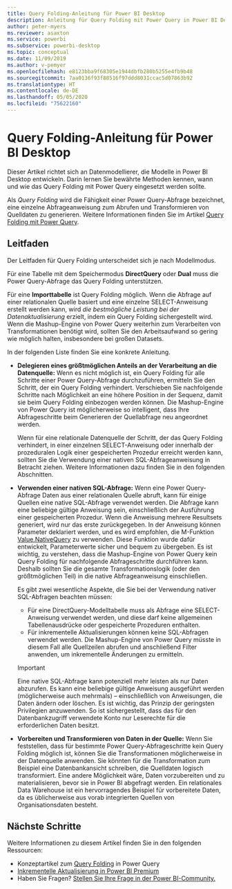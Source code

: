 ```yaml
---
title: Query Folding-Anleitung für Power BI Desktop
description: Anleitung für Query Folding mit Power Query in Power BI Desktop
author: peter-myers
ms.reviewer: asaxton
ms.service: powerbi
ms.subservice: powerbi-desktop
ms.topic: conceptual
ms.date: 11/09/2019
ms.author: v-pemyer
ms.openlocfilehash: e8123bba9f68305e1944dbfb280b5255e4fb9b48
ms.sourcegitcommit: 7aa0136f93f88516f97ddd8031ccac5d07863b92
ms.translationtype: HT
ms.contentlocale: de-DE
ms.lasthandoff: 05/05/2020
ms.locfileid: "75622160"
---
```

# <a name="query-folding-guidance-in-power-bi-desktop"></a>Query Folding-Anleitung für Power BI Desktop

Dieser Artikel richtet sich an Datenmodellierer, die Modelle in Power BI Desktop entwickeln. Darin lernen Sie bewährte Methoden kennen, wann und wie das Query Folding mit Power Query eingesetzt werden sollte.

Als _Query Folding_ wird die Fähigkeit einer Power Query-Abfrage bezeichnet, eine einzelne Abfrageanweisung zum Abrufen und Transformieren von Quelldaten zu generieren. Weitere Informationen finden Sie im Artikel [Query Folding mit Power Query](/power-query/power-query-folding).

## <a name="guidance"></a>Leitfaden

Der Leitfaden für Query Folding unterscheidet sich je nach Modellmodus.

Für eine Tabelle mit dem Speichermodus **DirectQuery** oder **Dual** muss die Power Query-Abfrage das Query Folding unterstützen.

Für eine **Importtabelle** ist Query Folding möglich. Wenn die Abfrage auf einer relationalen Quelle basiert und eine einzelne SELECT-Anweisung erstellt werden kann, wird _die bestmögliche Leistung bei der Datenaktualisierung_ erzielt, indem ein Query Folding sichergestellt wird. Wenn die Mashup-Engine von Power Query weiterhin zum Verarbeiten von Transformationen benötigt wird, sollten Sie den Arbeitsaufwand so gering wie möglich halten, insbesondere bei großen Datasets.

In der folgenden Liste finden Sie eine konkrete Anleitung.

- **Delegieren eines größtmöglichen Anteils an der Verarbeitung an die Datenquelle:** Wenn es nicht möglich ist, ein Query Folding für alle Schritte einer Power Query-Abfrage durchzuführen, ermitteln Sie den Schritt, der ein Query Folding verhindert. Verschieben Sie nachfolgende Schritte nach Möglichkeit an eine höhere Position in der Sequenz, damit sie beim Query Folding einbezogen werden können. Die Mashup-Engine von Power Query ist möglicherweise so intelligent, dass Ihre Abfrageschritte beim Generieren der Quellabfrage neu angeordnet werden.

    Wenn für eine relationale Datenquelle der Schritt, der das Query Folding verhindert, in einer einzelnen SELECT-Anweisung oder innerhalb der prozeduralen Logik einer gespeicherten Prozedur erreicht werden kann, sollten Sie die Verwendung einer nativen SQL-Abfrageanweisung in Betracht ziehen. Weitere Informationen dazu finden Sie in den folgenden Abschnitten.

- **Verwenden einer nativen SQL-Abfrage:** Wenn eine Power Query-Abfrage Daten aus einer relationalen Quelle abruft, kann für einige Quellen eine native SQL-Abfrage verwendet werden. Die Abfrage kann eine beliebige gültige Anweisung sein, einschließlich der Ausführung einer gespeicherten Prozedur. Wenn die Anweisung mehrere Resultsets generiert, wird nur das erste zurückgegeben. In der Anweisung können Parameter deklariert werden, und es wird empfohlen, die M-Funktion [Value.NativeQuery](/powerquery-m/value-nativequery) zu verwenden. Diese Funktion wurde dafür entwickelt, Parameterwerte sicher und bequem zu übergeben. Es ist wichtig, zu verstehen, dass die Mashup-Engine von Power Query kein Query Folding für nachfolgende Abfrageschritte durchführen kann. Deshalb sollten Sie die gesamte Transformationslogik (oder den größtmöglichen Teil) in die native Abfrageanweisung einschließen.

    Es gibt zwei wesentliche Aspekte, die Sie bei der Verwendung nativer SQL-Abfragen beachten müssen:

    - Für eine DirectQuery-Modelltabelle muss als Abfrage eine SELECT-Anweisung verwendet werden, und diese darf keine allgemeinen Tabellenausdrücke oder gespeicherte Prozeduren enthalten.
    - Für inkrementelle Aktualisierungen können keine SQL-Abfragen verwendet werden. Die Mashup-Engine von Power Query müsste in diesem Fall alle Quellzeilen abrufen und anschließend Filter anwenden, um inkrementelle Änderungen zu ermitteln.

    > [!IMPORTANT]
    > Eine native SQL-Abfrage kann potenziell mehr leisten als nur Daten abzurufen. Es kann eine beliebige gültige Anweisung ausgeführt werden (möglicherweise auch mehrmals) – einschließlich von Anweisungen, die Daten ändern oder löschen. Es ist wichtig, das Prinzip der geringsten Privilegien anzuwenden. So ist sichergestellt, dass das für den Datenbankzugriff verwendete Konto nur Leserechte für die erforderlichen Daten besitzt.

- **Vorbereiten und Transformieren von Daten in der Quelle:** Wenn Sie feststellen, dass für bestimmte Power Query-Abfrageschritte kein Query Folding möglich ist, können Sie die Transformationen möglicherweise in der Datenquelle anwenden. Sie könnten für die Transformation zum Beispiel eine Datenbankansicht schreiben, die Quelldaten logisch transformiert. Eine andere Möglichkeit wäre, Daten vorzubereiten und zu materialisieren, bevor sie in Power BI abgefragt werden. Ein relationales Data Warehouse ist ein hervorragendes Beispiel für vorbereitete Daten, da es üblicherweise aus vorab integrierten Quellen von Organisationsdaten besteht.

## <a name="next-steps"></a>Nächste Schritte

Weitere Informationen zu diesem Artikel finden Sie in den folgenden Ressourcen:

- Konzeptartikel zum [Query Folding](/power-query/power-query-folding) in Power Query
- [Inkrementelle Aktualisierung in Power BI Premium](../service-premium-incremental-refresh.md)
- Haben Sie Fragen? [Stellen Sie Ihre Frage in der Power BI-Community.](https://community.powerbi.com/)
